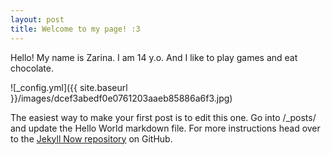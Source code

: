 ```yaml
---
layout: post
title: Welcome to my page! :3
---
```


Hello! My name is Zarina. I am 14 y.o. And I like to play games and eat chocolate.

![_config.yml]({{ site.baseurl }}/images/dcef3abedf0e0761203aaeb85886a6f3.jpg)

The easiest way to make your first post is to edit this one. Go into /_posts/ and update the Hello World markdown file. For more instructions head over to the [Jekyll Now repository](https://github.com/barryclark/jekyll-now) on GitHub.
